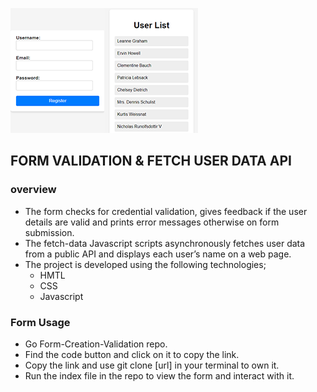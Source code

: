 ![alt text](form_fetch-data.png)
## FORM VALIDATION & FETCH USER DATA API
### overview  
- The form checks for credential validation, gives feedback if the user details are valid and prints error messages otherwise on form submission.  
- The fetch-data Javascript scripts  asynchronously fetches user data from a public API and displays each user’s name on a web page.  
- The project is developed using the following technologies;
    - HMTL
    - CSS
    - Javascript

### Form Usage
- Go Form-Creation-Validation repo.
- Find the code button and click on it to copy the link.
- Copy the link and use git clone [url] in your terminal to own it.
- Run the index file in the repo to view the form and interact with it.